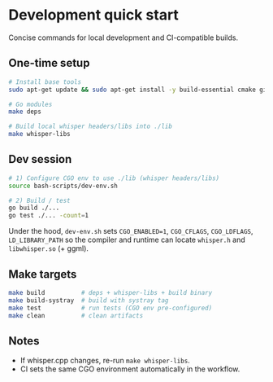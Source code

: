 # Development quick start

Concise commands for local development and CI-compatible builds.

## One-time setup

```bash
# Install base tools
sudo apt-get update && sudo apt-get install -y build-essential cmake git pkg-config

# Go modules
make deps

# Build local whisper headers/libs into ./lib
make whisper-libs
```

## Dev session

```bash
# 1) Configure CGO env to use ./lib (whisper headers/libs)
source bash-scripts/dev-env.sh

# 2) Build / test
go build ./...
go test ./... -count=1
```

Under the hood, `dev-env.sh` sets `CGO_ENABLED=1`, `CGO_CFLAGS`, `CGO_LDFLAGS`, `LD_LIBRARY_PATH` so the compiler and runtime can locate `whisper.h` and `libwhisper.so` (+ ggml).

## Make targets

```bash
make build          # deps + whisper-libs + build binary
make build-systray  # build with systray tag
make test           # run tests (CGO env pre-configured)
make clean          # clean artifacts
```

## Notes
- If whisper.cpp changes, re-run `make whisper-libs`.
- CI sets the same CGO environment automatically in the workflow.


